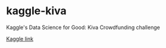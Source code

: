 # kaggle-kiva
Kaggle's Data Science for Good: Kiva Crowdfunding challenge

[Kaggle link](https://www.kaggle.com/kiva/data-science-for-good-kiva-crowdfunding)
